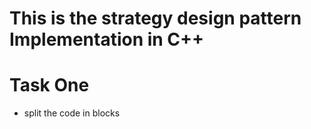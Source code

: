 # This is the strategy design pattern Implementation in C++

# Task One 
* split the code in blocks
